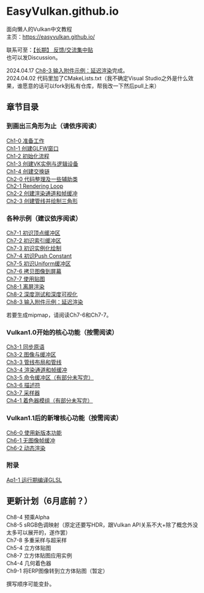 # EasyVulkan.github.io
面向懒人的Vulkan中文教程<br>
主页：https://easyvulkan.github.io/

联系可至：[【长期】 反馈/交流集中贴](https://github.com/EasyVulkan/EasyVulkan.github.io/issues/7)<br>
也可以发Discussion。

2024.04.17 [Ch8-3 输入附件示例：延迟渲染](https://easyvulkan.github.io/Ch8-3%20%E5%BB%B6%E8%BF%9F%E6%B8%B2%E6%9F%93.html)完成。<br>
2024.04.02 代码里加了CMakeLists.txt（我不确定Visual Studio之外是什么效果，谁愿意的话可以fork到私有仓库，帮我改一下然后pull上来）

## 章节目录

### 到画出三角形为止（请依序阅读）

[Ch1-0 准备工作](https://easyvulkan.github.io/Ch1-0%20%E5%87%86%E5%A4%87%E5%B7%A5%E4%BD%9C.html)<br>
[Ch1-1 创建GLFW窗口](https://easyvulkan.github.io/Ch1-1%20%E5%88%9B%E5%BB%BAGLFW%E7%AA%97%E5%8F%A3.html)<br>
[Ch1-2 初始化流程](https://easyvulkan.github.io/Ch1-2%20%E5%88%9D%E5%A7%8B%E5%8C%96%E6%B5%81%E7%A8%8B.html)<br>
[Ch1-3 创建VK实例与逻辑设备](https://easyvulkan.github.io/Ch1-3%20%E5%88%9B%E5%BB%BAVK%E5%AE%9E%E4%BE%8B%E4%B8%8E%E9%80%BB%E8%BE%91%E8%AE%BE%E5%A4%87.html)<br>
[Ch1-4 创建交换链](https://easyvulkan.github.io/Ch1-4%20%E5%88%9B%E5%BB%BA%E4%BA%A4%E6%8D%A2%E9%93%BE.html)<br>
[Ch2-0 代码整理及一些辅助类](https://easyvulkan.github.io/Ch2-0%20%E4%BB%A3%E7%A0%81%E6%95%B4%E7%90%86%E5%8F%8A%E4%B8%80%E4%BA%9B%E8%BE%85%E5%8A%A9%E7%B1%BB.html)<br>
[Ch2-1 Rendering Loop](https://easyvulkan.github.io/Ch2-1%20Rendering%20Loop.html)<br>
[Ch2-2 创建渲染通道和帧缓冲](https://easyvulkan.github.io/Ch2-2%20%E5%88%9B%E5%BB%BA%E6%B8%B2%E6%9F%93%E9%80%9A%E9%81%93%E5%92%8C%E5%B8%A7%E7%BC%93%E5%86%B2.html)<br>
[Ch2-3 创建管线并绘制三角形](https://easyvulkan.github.io/Ch2-3%20%E5%88%9B%E5%BB%BA%E7%AE%A1%E7%BA%BF%E5%B9%B6%E7%BB%98%E5%88%B6%E4%B8%89%E8%A7%92%E5%BD%A2.html)

### 各种示例（建议依序阅读）

[Ch7-1 初识顶点缓冲区](https://easyvulkan.github.io/Ch7-1%20%E5%88%9D%E8%AF%86%E9%A1%B6%E7%82%B9%E7%BC%93%E5%86%B2%E5%8C%BA.html)<br>
[Ch7-2 初识索引缓冲区](https://easyvulkan.github.io/Ch7-2%20%E5%88%9D%E8%AF%86%E7%B4%A2%E5%BC%95%E7%BC%93%E5%86%B2%E5%8C%BA.html)<br>
[Ch7-3 初识实例化绘制](https://easyvulkan.github.io/Ch7-3%20%E5%88%9D%E8%AF%86%E5%AE%9E%E4%BE%8B%E5%8C%96%E7%BB%98%E5%88%B6.html)<br>
[Ch7-4 初识Push Constant](https://easyvulkan.github.io/Ch7-4%20%E5%88%9D%E8%AF%86Push%20Constant.html)<br>
[Ch7-5 初识Uniform缓冲区](https://easyvulkan.github.io/Ch7-5%20%E5%88%9D%E8%AF%86Uniform%E7%BC%93%E5%86%B2%E5%8C%BA.html)<br>
[Ch7-6 拷贝图像到屏幕](https://easyvulkan.github.io/Ch7-6%20%E6%8B%B7%E8%B4%9D%E5%9B%BE%E5%83%8F%E5%88%B0%E5%B1%8F%E5%B9%95.html)<br>
[Ch7-7 使用贴图](https://easyvulkan.github.io/Ch7-7%20%E4%BD%BF%E7%94%A8%E8%B4%B4%E5%9B%BE.html)<br>
[Ch8-1 离屏渲染](https://easyvulkan.github.io/Ch8-1%20%E7%A6%BB%E5%B1%8F%E6%B8%B2%E6%9F%93.html)<br>
[Ch8-2 深度测试和深度可视化](https://easyvulkan.github.io/Ch8-2%20%E6%B7%B1%E5%BA%A6%E6%B5%8B%E8%AF%95%E5%92%8C%E6%B7%B1%E5%BA%A6%E5%8F%AF%E8%A7%86%E5%8C%96.html)<br>
[Ch8-3 输入附件示例：延迟渲染](https://easyvulkan.github.io/Ch8-3%20%E5%BB%B6%E8%BF%9F%E6%B8%B2%E6%9F%93.html)

若要生成mipmap，请阅读Ch7-6和Ch7-7。

###  Vulkan1.0开始的核心功能（按需阅读）

[Ch3-1 同步原语](https://easyvulkan.github.io/Ch3-1%20%E5%90%8C%E6%AD%A5%E5%8E%9F%E8%AF%AD.html)<br>
[Ch3-2 图像与缓冲区](https://easyvulkan.github.io/Ch3-2%20%E5%9B%BE%E5%83%8F%E4%B8%8E%E7%BC%93%E5%86%B2%E5%8C%BA.html)<br>
[Ch3-3 管线布局和管线](https://easyvulkan.github.io/Ch3-3%20%E7%AE%A1%E7%BA%BF%E5%B8%83%E5%B1%80%E5%92%8C%E7%AE%A1%E7%BA%BF.html)<br>
[Ch3-4 渲染通道和帧缓冲](https://easyvulkan.github.io/Ch3-4%20%E6%B8%B2%E6%9F%93%E9%80%9A%E9%81%93%E5%92%8C%E5%B8%A7%E7%BC%93%E5%86%B2.html)<br>
[Ch3-5 命令缓冲区（有部分未写完）](https://easyvulkan.github.io/Ch3-5%20%E5%91%BD%E4%BB%A4%E7%BC%93%E5%86%B2%E5%8C%BA.html)<br>
[Ch3-6 描述符](https://easyvulkan.github.io/Ch3-6%20%E6%8F%8F%E8%BF%B0%E7%AC%A6.html)<br>
[Ch3-7 采样器](https://easyvulkan.github.io/Ch3-7%20%E9%87%87%E6%A0%B7%E5%99%A8.html)<br>
[Ch4-1 着色器模组（有部分未写完）](https://easyvulkan.github.io/Ch4-1%20%E7%9D%80%E8%89%B2%E5%99%A8%E6%A8%A1%E7%BB%84.html)<br>

### Vulkan1.1后的新增核心功能（按需阅读）

[Ch6-0 使用新版本功能](https://easyvulkan.github.io/Ch6-0%20%E4%BD%BF%E7%94%A8%E6%96%B0%E7%89%88%E6%9C%AC%E7%89%B9%E6%80%A7.html)<br>
[Ch6-1 无图像帧缓冲](https://easyvulkan.github.io/Ch6-1%20%E6%97%A0%E5%9B%BE%E5%83%8F%E5%B8%A7%E7%BC%93%E5%86%B2.html)<br>
[Ch6-2 动态渲染](https://easyvulkan.github.io/Ch6-2%20%E5%8A%A8%E6%80%81%E6%B8%B2%E6%9F%93.html)

### 附录

[Ap1-1 运行期编译GLSL](https://easyvulkan.github.io/Ap1-1%20%E8%BF%90%E8%A1%8C%E6%9C%9F%E7%BC%96%E8%AF%91GLSL.html)

## 更新计划（6月底前？）

Ch8-4 预乘Alpha<br>
Ch8-5 sRGB色调映射（原定还要写HDR，跟Vulkan API关系不大+除了概念外没太多可以展开的，遂作罢）<br>
Ch7-8 多重采样与超采样<br>
Ch5-4 立方体贴图<br>
Ch8-7 立方体贴图应用实例<br>
Ch4-4 几何着色器<br>
Ch9-1 将ERP图像转到立方体贴图（暂定）<br>

撰写顺序可能变卦。